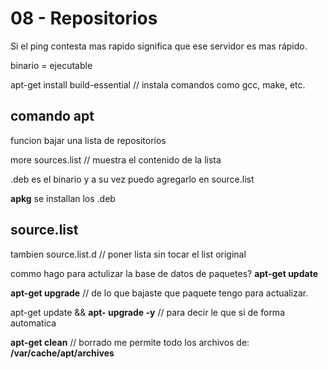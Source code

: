 08 - Repositorios 
=============== 

Si el ping contesta mas rapido significa que ese servidor es mas rápido.

binario = ejecutable

apt-get install build-essential // instala comandos como gcc, make, etc.

comando apt
-------------
funcion bajar una lista de repositorios

more sources.list // muestra el contenido de la lista

.deb es el binario y a su vez puedo agregarlo en source.list

**apkg** se installan los .deb


source.list
------------

tambien source.list.d // poner lista sin tocar el list original

commo hago para actulizar la base de datos de paquetes? **apt-get update**

**apt-get upgrade** // de lo que bajaste que paquete tengo para actualizar.

apt-get update && **apt- upgrade -y** // para decir le que si de forma automatica

**apt-get clean** // borrado me permite todo los archivos de: **/var/cache/apt/archives**




